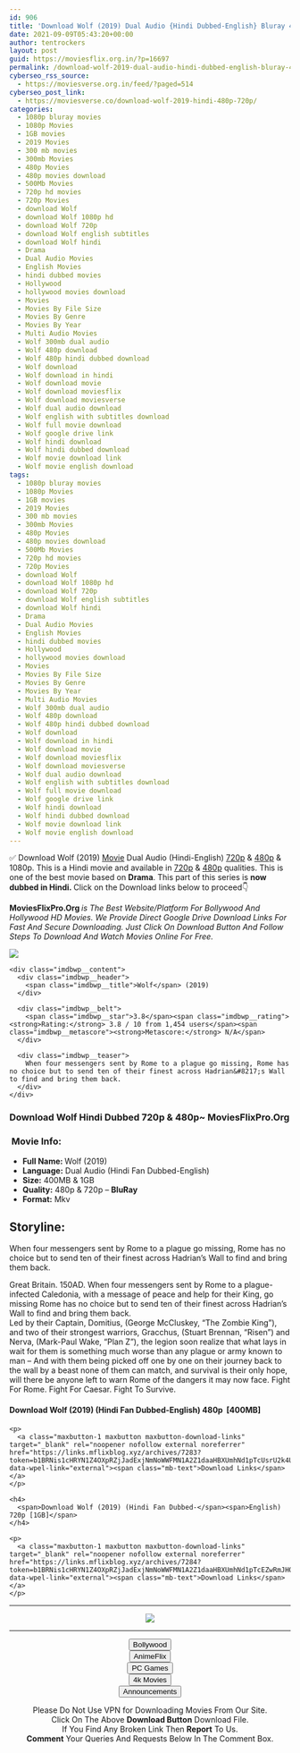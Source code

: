 ```yaml
---
id: 906
title: 'Download Wolf (2019) Dual Audio {Hindi Dubbed-English} Bluray 480p [400MB] || 720p [1GB]'
date: 2021-09-09T05:43:20+00:00
author: tentrockers
layout: post
guid: https://moviesflix.org.in/?p=16697
permalink: /download-wolf-2019-dual-audio-hindi-dubbed-english-bluray-480p-400mb-720p-1gb/
cyberseo_rss_source:
  - https://moviesverse.org.in/feed/?paged=514
cyberseo_post_link:
  - https://moviesverse.co/download-wolf-2019-hindi-480p-720p/
categories:
  - 1080p bluray movies
  - 1080p Movies
  - 1GB movies
  - 2019 Movies
  - 300 mb movies
  - 300mb Movies
  - 480p Movies
  - 480p movies download
  - 500Mb Movies
  - 720p hd movies
  - 720p Movies
  - download Wolf
  - download Wolf 1080p hd
  - download Wolf 720p
  - download Wolf english subtitles
  - download Wolf hindi
  - Drama
  - Dual Audio Movies
  - English Movies
  - hindi dubbed movies
  - Hollywood
  - hollywood movies download
  - Movies
  - Movies By File Size
  - Movies By Genre
  - Movies By Year
  - Multi Audio Movies
  - Wolf 300mb dual audio
  - Wolf 480p download
  - Wolf 480p hindi dubbed download
  - Wolf download
  - Wolf download in hindi
  - Wolf download movie
  - Wolf download moviesflix
  - Wolf download moviesverse
  - Wolf dual audio download
  - Wolf english with subtitles download
  - Wolf full movie download
  - Wolf google drive link
  - Wolf hindi download
  - Wolf hindi dubbed download
  - Wolf movie download link
  - Wolf movie english download
tags:
  - 1080p bluray movies
  - 1080p Movies
  - 1GB movies
  - 2019 Movies
  - 300 mb movies
  - 300mb Movies
  - 480p Movies
  - 480p movies download
  - 500Mb Movies
  - 720p hd movies
  - 720p Movies
  - download Wolf
  - download Wolf 1080p hd
  - download Wolf 720p
  - download Wolf english subtitles
  - download Wolf hindi
  - Drama
  - Dual Audio Movies
  - English Movies
  - hindi dubbed movies
  - Hollywood
  - hollywood movies download
  - Movies
  - Movies By File Size
  - Movies By Genre
  - Movies By Year
  - Multi Audio Movies
  - Wolf 300mb dual audio
  - Wolf 480p download
  - Wolf 480p hindi dubbed download
  - Wolf download
  - Wolf download in hindi
  - Wolf download movie
  - Wolf download moviesflix
  - Wolf download moviesverse
  - Wolf dual audio download
  - Wolf english with subtitles download
  - Wolf full movie download
  - Wolf google drive link
  - Wolf hindi download
  - Wolf hindi dubbed download
  - Wolf movie download link
  - Wolf movie english download
---
```

<div class="thecontent clearfix">
  <p>
    ✅ Download Wolf (2019) <a href="https://moviesverse.co/category/movies/" data-wpel-link="internal">Movie</a> Dual Audio (Hindi-English) <a href="https://moviesverse.co/720p-movies/" data-wpel-link="internal">720p</a>&nbsp;&&nbsp;<a href="https://moviesverse.co/480p-movies/" data-wpel-link="internal">480p</a> & 1080p. This is a Hindi movie and available in <a href="https://moviesverse.co/720p-movies/" data-wpel-link="internal">720p</a>&nbsp;&&nbsp;<a href="https://moviesverse.co/480p-movies/" data-wpel-link="internal">480p</a> qualities. This is one of the best movie based on <strong>Drama</strong>. This part of this series is <strong>now dubbed in <span>Hindi.&nbsp;</span></strong><span>Click on the Download links below to proceed👇</span>
  </p>
  
  <p>
    <strong><span>MoviesFlixPro.Org&nbsp;</span></strong><em>is The Best Website/Platform For Bollywood And Hollywood HD Movies. We Provide Direct Google Drive Download Links For Fast And Secure Downloading. Just Click On Download Button And Follow Steps To&nbsp;Download And Watch Movies Online For Free.</em>
  </p>
  
  <div class="imdbwp imdbwp--movie dark">
    <div class="imdbwp__thumb">
      <a class="imdbwp__link" target="_blank" title="Wolf" href="https://www.imdb.com/title/tt8152324/" rel="nofollow external noopener noreferrer" data-wpel-link="external"><img class="imdbwp__img" src="https://m.media-amazon.com/images/M/MV5BODMwZTc2NjgtZmMyMi00ODUxLWIwYzctZGQ1NGUwY2RkODc5XkEyXkFqcGdeQXVyNTI5ODA2NzM@._V1_SX300.jpg" /></a>
    </div>
    
    <div class="imdbwp__content">
      <div class="imdbwp__header">
        <span class="imdbwp__title">Wolf</span> (2019)
      </div>
      
      <div class="imdbwp__belt">
        <span class="imdbwp__star">3.8</span><span class="imdbwp__rating"><strong>Rating:</strong> 3.8 / 10 from 1,454 users</span><span class="imdbwp__metascore"><strong>Metascore:</strong> N/A</span>
      </div>
      
      <div class="imdbwp__teaser">
        When four messengers sent by Rome to a plague go missing, Rome has no choice but to send ten of their finest across Hadrian&#8217;s Wall to find and bring them back.
      </div>
    </div>
  </div>
  
  <h3>
    <span>Download Wolf Hindi Dubbed 720p & 480p~ MoviesFlixPro.Org</span>
  </h3>
  
  <h3>
    <span>&nbsp;Movie Info:&nbsp;</span>
  </h3>
  
  <ul>
    <li>
      <strong>Full Name: </strong>Wolf (2019)
    </li>
    <li>
      <strong>Language:</strong> Dual Audio (Hindi Fan Dubbed-English)
    </li>
    <li>
      <strong>Size:</strong> 400MB & 1GB
    </li>
    <li>
      <strong>Quality:</strong> 480p & 720p – <span><strong>BluRay</strong></span>
    </li>
    <li>
      <strong>Format:</strong>&nbsp;Mkv
    </li>
  </ul>
  
  <h2>
    <span>Storyline:</span>
  </h2>
  
  <p>
    When four messengers sent by Rome to a plague go missing, Rome has no choice but to send ten of their finest across Hadrian’s Wall to find and bring them back.
  </p>
  
  <div>
    Great Britain. 150AD. When four messengers sent by Rome to a plague-infected Caledonia, with a message of peace and help for their King, go missing Rome has no choice but to send ten of their finest across Hadrian’s Wall to find and bring them back.
  </div>
  
  <div>
    Led by their Captain, Domitius, (George McCluskey, “The Zombie King”), and two of their strongest warriors, Gracchus, (Stuart Brennan, “Risen”) and Nerva, (Mark-Paul Wake, “Plan Z”), the legion soon realize that what lays in wait for them is something much worse than any plague or army known to man – And with them being picked off one by one on their journey back to the wall by a beast none of them can match, and survival is their only hope, will there be anyone left to warn Rome of the dangers it may now face. Fight For Rome. Fight For Caesar. Fight To Survive.
  </div>
  
  <div class="inline canwrap">
    <h4>
      <span>Download Wolf (2019) (Hindi Fan Dubbed-English) </span><span>480p&nbsp; [400MB]</span>
    </h4>
    
    <p>
      <a class="maxbutton-1 maxbutton maxbutton-download-links" target="_blank" rel="noopener nofollow external noreferrer" href="https://links.mflixblog.xyz/archives/7283?token=b1BRNis1cHRYN1Z4OXpRZjJadExjNmNoWWFMN1A2Z1daaHBXUmhNd1pTcUsrU2k4UUVTR2NEcmZsN3hFRmN0eA" data-wpel-link="external"><span class="mb-text">Download Links</span></a>
    </p>
    
    <h4>
      <span>Download Wolf (2019) (Hindi Fan Dubbed-</span><span>English) 720p [1GB]</span>
    </h4>
    
    <p>
      <a class="maxbutton-1 maxbutton maxbutton-download-links" target="_blank" rel="noopener nofollow external noreferrer" href="https://links.mflixblog.xyz/archives/7284?token=b1BRNis1cHRYN1Z4OXpRZjJadExjNmNoWWFMN1A2Z1daaHBXUmhNd1pTcEZwRmJHQXlkeENPQVc4WU11cllMdA" data-wpel-link="external"><span class="mb-text">Download Links</span></a>
    </p>
  </div>
</div>

<center>
  </p> 
  
  <hr />
  
  <p>
    <a href="http://gdrivepro.xyz/join.php" data-wpel-link="external" target="_blank" rel="nofollow external noopener noreferrer"><img src="https://i.imgur.com/FhMdWdW.png" /></a>
  </p>
  
  <hr />
  
  <p>
    <a href="https://dogemovies.xyz" target="_blank" data-wpel-link="external" rel="nofollow external noopener noreferrer"><button class="button button5">Bollywood</button></a><br /> <a href="https://animeflix.in" target="_blank" data-wpel-link="external" rel="nofollow external noopener noreferrer"><button class="button button5">AnimeFlix</button></a><br /> <a href="https://gamesflix.net/" target="_blank" data-wpel-link="external" rel="nofollow external noopener noreferrer"><button class="button button5">PC Games</button></a><br /> <a href="https://uhdmovies.in" target="_blank" data-wpel-link="external" rel="nofollow external noopener noreferrer"><button class="button button5">4k Movies</button></a><br /> <a href="https://moviesverse.co/announcements/" target="_blank" data-wpel-link="internal" rel="noopener"><button class="button button5">Announcements</button></a>
  </p>
  
  <div class="alert alert-danger">
    Please Do Not Use VPN for Downloading Movies From Our Site.
  </div>
  
  <div class="alert alert-success">
    Click On The Above <strong>Download Button</strong> Download File.
  </div>
  
  <div class="alert alert-warning">
    If You Find Any Broken Link Then <strong>Report</strong> To Us.
  </div>
  
  <div class="alert alert-info">
    <strong>Comment</strong> Your Queries And Requests Below In The Comment Box.
  </div>
  
  <p>
    </center>
  </p>